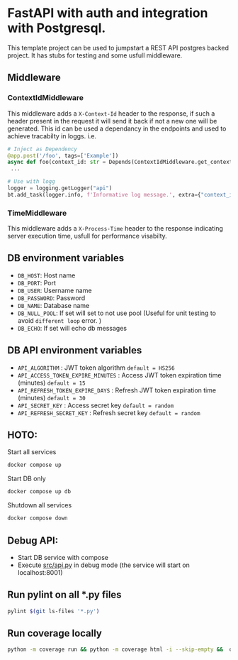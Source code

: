 # FastAPI with auth and integration with Postgresql.
This template project can be used to jumpstart a REST API postgres backed project.
It has stubs for testing and some usfull middleware.
## Middleware
### ContextIdMiddleware
This middleware adds a ```X-Context-Id``` header to the response, if such a header present in the request it will send it back if not a new one will be generated.
This id can be used a dependancy in the endpoints and used to achieve tracabilty in loggs.
i.e.

```python
# Inject as Dependency
@app.post('/foo', tags=['Example'])
async def foo(context_id: str = Depends(ContextIdMiddleware.get_context)):
 ...
```

```python
# Use with logg
logger = logging.getLogger("api")
bt.add_task(logger.info, f'Informative log message.', extra={"context_id": context_id})
```

### TimeMiddleware
This middleware adds a ```X-Process-Time``` header to the response indicating server execution time, usfull for performance visabilty.

## DB environment variables

* ```DB_HOST```:   Host name
* ```DB_PORT```:  Port
* ```DB_USER```:  Username name
* ```DB_PASSWORD```:  Password
* ```DB_NAME```: Database name
* ```DB_NULL_POOL```: If set will set to not use pool (Useful for unit testing to avoid ```different loop``` error. )
* ```DB_ECHO```: If set will echo db messages

## DB API environment variables

* ```API_ALGORITHM``` : JWT token algorithm  ```default = HS256```
* ```API_ACCESS_TOKEN_EXPIRE_MINUTES``` : Access JWT token expiration time (minutes) ```default = 15```
* ```API_REFRESH_TOKEN_EXPIRE_DAYS``` : Refresh JWT token expiration time (minutes) ```default = 30```
* ```API_SECRET_KEY``` : Access secret key ```default = random```
* ```API_REFRESH_SECRET_KEY``` : Refresh secret key ```default = random```

## HOTO:
Start all services
```bash
docker compose up
```
Start DB only
```bash
docker compose up db
```
Shutdown all services 
```bash
docker compose down
```
## Debug API:
* Start DB service with compose
* Execute [src/api.py](src/api.py) in debug mode (the service will start on localhost:8001)

## Run pylint on all *.py files
```bash
pylint $(git ls-files '*.py')
 ```
## Run coverage locally
 
```bash
python -m coverage run && python -m coverage html -i --skip-empty &&  open htmlcov/index.html 
 ```

